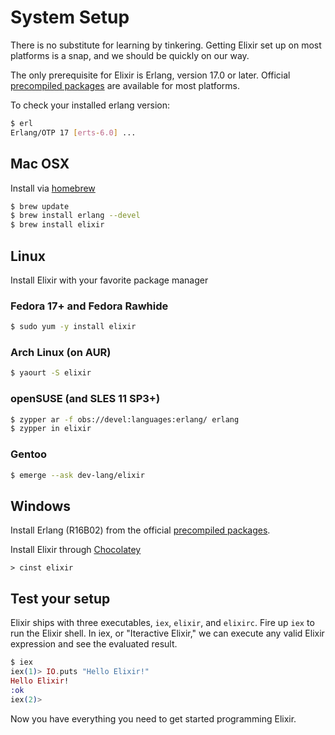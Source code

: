# System Setup

There is no substitute for learning by tinkering. Getting Elixir set up on most platforms is a snap, and we should be quickly on our way.

The only prerequisite for Elixir is Erlang, version 17.0 or later. Official [precompiled packages](https://www.erlang-solutions.com/downloads/download-erlang-otp)
are available for most platforms.

To check your installed erlang version:

```bash
$ erl
Erlang/OTP 17 [erts-6.0] ...
```

## Mac OSX

Install via [homebrew](http://brew.sh/)

```bash
$ brew update
$ brew install erlang --devel
$ brew install elixir
```


## Linux
Install Elixir with your favorite package manager

### Fedora 17+ and Fedora Rawhide
```bash
$ sudo yum -y install elixir
```

### Arch Linux (on AUR)
```bash
$ yaourt -S elixir
```

### openSUSE (and SLES 11 SP3+)
```bash
$ zypper ar -f obs://devel:languages:erlang/ erlang
$ zypper in elixir
```

### Gentoo
```bash
$ emerge --ask dev-lang/elixir
```

## Windows

Install Erlang (R16B02) from the official [precompiled packages](https://www.erlang-solutions.com/downloads/download-erlang-otp).

Install Elixir through [Chocolatey](http://chocolatey.org/)

```
> cinst elixir
```

## Test your setup

Elixir ships with three executables, `iex`, `elixir`, and `elixirc`.
Fire up `iex` to run the Elixir shell. In iex, or "Iteractive Elixir," we can
execute any valid Elixir expression and see the evaluated result.

```elixir
$ iex
iex(1)> IO.puts "Hello Elixir!"
Hello Elixir!
:ok
iex(2)>
```


Now you have everything you need to get started programming Elixir.
